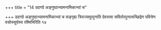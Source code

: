 +++
title = "14 उदगग्रे अङ्गुष्ठाभ्यामनामिकाभ्यां च"

+++
उदगग्रे अङ्गुष्ठाभ्यामनामिकाभ्यां च सङ्गृह्य त्रिराज्यमुत्पुनाति देवस्त्वा सवितोत्पुनात्वच्छिद्रेण पवित्रेण वसोस्सूर्यस्य रश्मिभिरिति १४